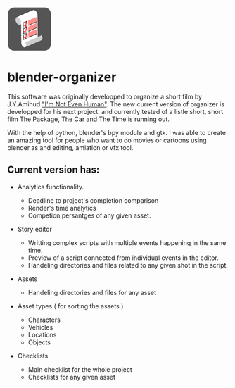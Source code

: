 ![BLENDER-ORGANIZER](py_data/icon.png)

# blender-organizer


  This software was originally developped to organize a short film by J.Y.Amihud ["I'm Not Even Human"](https://www.youtube.com/watch?v=VNH35lKAF-k). The new current version of organizer is developped for his next project. and currently tested of a listle short, short film The Package, The Car and The Time is running out.
  
  With the help of python, blender's bpy module and gtk. I was able to create an amazing tool for people who want to do movies or cartoons using blender as and editing, amiation or vfx tool.
  
  
  
## Current version has:
  
* Analytics functionality.
  * Deadline to project's completion comparison
  * Render's time analytics
  * Competion persantges of any given asset.

* Story editor
  * Writting complex scripts with multiple events happening in the same time.
  * Preview of a script connected from individual events in the editor.
  * Handeling directories and files related to any given shot in the script.

* Assets
  * Handeling directories and files for any asset

* Asset types ( for sorting the assets )
  * Characters
  * Vehicles
  * Locations
  * Objects

* Checklists
  * Main checklist for the whole project
  * Checklists for any given asset
